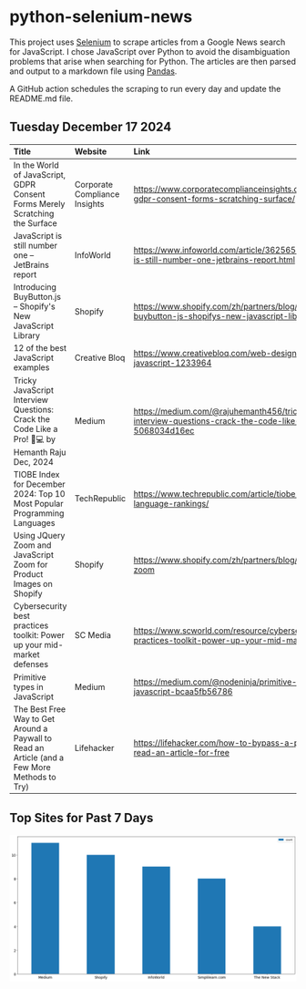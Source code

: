 # python-selenium-news

This project uses [Selenium](https://www.seleniumhq.org/) to scrape articles from a Google News search for JavaScript.
I chose JavaScript over Python to avoid the disambiguation problems that arise when searching for Python.
The articles are then parsed and output to a markdown file using [Pandas](https://pandas.pydata.org/).

A GitHub action schedules the scraping to run every day and update the README.md file.

## Tuesday December 17 2024


| Title                                                                                            | Website                       | Link                                                                                                            |
|:-------------------------------------------------------------------------------------------------|:------------------------------|:----------------------------------------------------------------------------------------------------------------|
| In the World of JavaScript, GDPR Consent Forms Merely Scratching the Surface                     | Corporate Compliance Insights | https://www.corporatecomplianceinsights.com/javascript-gdpr-consent-forms-scratching-surface/                   |
| JavaScript is still number one – JetBrains report                                                | InfoWorld                     | https://www.infoworld.com/article/3625652/javascript-is-still-number-one-jetbrains-report.html                  |
| Introducing BuyButton.js – Shopify's New JavaScript Library                                      | Shopify                       | https://www.shopify.com/zh/partners/blog/introducing-buybutton-js-shopifys-new-javascript-library               |
| 12 of the best JavaScript examples                                                               | Creative Bloq                 | https://www.creativebloq.com/web-design/examples-of-javascript-1233964                                          |
| Tricky JavaScript Interview Questions: Crack the Code Like a Pro! 🧩💻  by Hemanth Raju  Dec, 2024 | Medium                        | https://medium.com/@rajuhemanth456/tricky-javascript-interview-questions-crack-the-code-like-a-pro-5068034d16ec |
| TIOBE Index for December 2024: Top 10 Most Popular Programming Languages                         | TechRepublic                  | https://www.techrepublic.com/article/tiobe-index-language-rankings/                                             |
| Using JQuery Zoom and JavaScript Zoom for Product Images on Shopify                              | Shopify                       | https://www.shopify.com/zh/partners/blog/jquery-image-zoom                                                      |
| Cybersecurity best practices toolkit: Power up your mid-market defenses                          | SC Media                      | https://www.scworld.com/resource/cybersecurity-best-practices-toolkit-power-up-your-mid-market-defenses         |
| Primitive types in JavaScript                                                                    | Medium                        | https://medium.com/@nodeninja/primitive-types-in-javascript-bcaa5fb56786                                        |
| The Best Free Way to Get Around a Paywall to Read an Article (and a Few More Methods to Try)     | Lifehacker                    | https://lifehacker.com/how-to-bypass-a-paywall-to-read-an-article-for-free                                      |
## Top Sites for Past 7 Days

![Graph of Top Sites](https://raw.githubusercontent.com/dan-mba/python-selenium-news/main/last-week.png)
